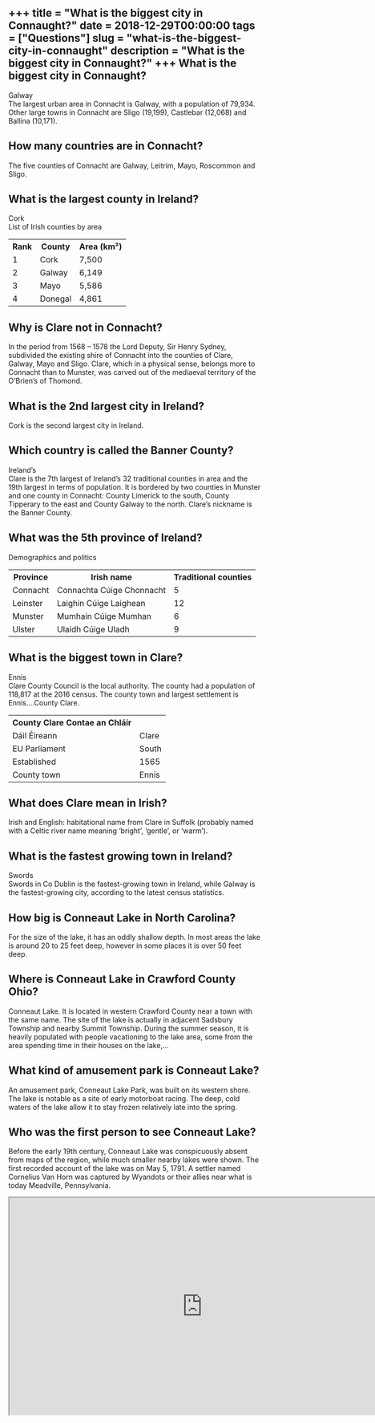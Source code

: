 +++
title = "What is the biggest city in Connaught?"
date = 2018-12-29T00:00:00
tags = ["Questions"]
slug = "what-is-the-biggest-city-in-connaught"
description = "What is the biggest city in Connaught?"
+++
What is the biggest city in Connaught?
--------------------------------------

Galway  
The largest urban area in Connacht is Galway, with a population of 79,934. Other large towns in Connacht are Sligo (19,199), Castlebar (12,068) and Ballina (10,171).

How many countries are in Connacht?
-----------------------------------

The five counties of Connacht are Galway, Leitrim, Mayo, Roscommon and Sligo.

What is the largest county in Ireland?
--------------------------------------

Cork  
List of Irish counties by area

<table><tr><th>Rank</th><th>County</th><th>Area (km²)</th></tr><tr><td>1</td><td>Cork</td><td>7,500</td></tr><tr><td>2</td><td>Galway</td><td>6,149</td></tr><tr><td>3</td><td>Mayo</td><td>5,586</td></tr><tr><td>4</td><td>Donegal</td><td>4,861</td></tr></table>

Why is Clare not in Connacht?
-----------------------------

In the period from 1568 – 1578 the Lord Deputy, Sir Henry Sydney, subdivided the existing shire of Connacht into the counties of Clare, Galway, Mayo and Sligo. Clare, which in a physical sense, belongs more to Connacht than to Munster, was carved out of the mediaeval territory of the O’Brien’s of Thomond.

What is the 2nd largest city in Ireland?
----------------------------------------

Cork is the second largest city in Ireland.

Which country is called the Banner County?
------------------------------------------

Ireland’s  
Clare is the 7th largest of Ireland’s 32 traditional counties in area and the 19th largest in terms of population. It is bordered by two counties in Munster and one county in Connacht: County Limerick to the south, County Tipperary to the east and County Galway to the north. Clare’s nickname is the Banner County.

What was the 5th province of Ireland?
-------------------------------------

Demographics and politics

<table><tr><th>Province</th><th>Irish name</th><th>Traditional counties</th></tr><tr><td>Connacht</td><td>Connachta Cúige Chonnacht</td><td>5</td></tr><tr><td>Leinster</td><td>Laighin Cúige Laighean</td><td>12</td></tr><tr><td>Munster</td><td>Mumhain Cúige Mumhan</td><td>6</td></tr><tr><td>Ulster</td><td>Ulaidh Cúige Uladh</td><td>9</td></tr></table>

What is the biggest town in Clare?
----------------------------------

Ennis  
Clare County Council is the local authority. The county had a population of 118,817 at the 2016 census. The county town and largest settlement is Ennis….County Clare.

<table><tr><th>County Clare Contae an Chláir</th></tr><tr><td>Dáil Éireann</td><td>Clare</td></tr><tr><td>EU Parliament</td><td>South</td></tr><tr><td>Established</td><td>1565</td></tr><tr><td>County town</td><td>Ennis</td></tr></table>

What does Clare mean in Irish?
------------------------------

Irish and English: habitational name from Clare in Suffolk (probably named with a Celtic river name meaning ‘bright’, ‘gentle’, or ‘warm’).

What is the fastest growing town in Ireland?
--------------------------------------------

Swords  
Swords in Co Dublin is the fastest-growing town in Ireland, while Galway is the fastest-growing city, according to the latest census statistics.

How big is Conneaut Lake in North Carolina?
-------------------------------------------

For the size of the lake, it has an oddly shallow depth. In most areas the lake is around 20 to 25 feet deep, however in some places it is over 50 feet deep.

Where is Conneaut Lake in Crawford County Ohio?
-----------------------------------------------

Conneaut Lake. It is located in western Crawford County near a town with the same name. The site of the lake is actually in adjacent Sadsbury Township and nearby Summit Township. During the summer season, it is heavily populated with people vacationing to the lake area, some from the area spending time in their houses on the lake,…

What kind of amusement park is Conneaut Lake?
---------------------------------------------

An amusement park, Conneaut Lake Park, was built on its western shore. The lake is notable as a site of early motorboat racing. The deep, cold waters of the lake allow it to stay frozen relatively late into the spring.

Who was the first person to see Conneaut Lake?
----------------------------------------------

Before the early 19th century, Conneaut Lake was conspicuously absent from maps of the region, while much smaller nearby lakes were shown. The first recorded account of the lake was on May 5, 1791. A settler named Cornelius Van Horn was captured by Wyandots or their allies near what is today Meadville, Pennsylvania.

<iframe allow="accelerometer; autoplay; clipboard-write; encrypted-media; gyroscope; picture-in-picture" allowfullscreen="" class="__youtube_prefs__  epyt-is-override  no-lazyload" data-no-lazy="1" data-origheight="433" data-origwidth="770" data-skipgform_ajax_framebjll="" height="433" id="_ytid_82445" loading="lazy" src="https://www.youtube.com/embed/6GrSdeKot4A?enablejsapi=1&autoplay=0&cc_load_policy=0&cc_lang_pref=&iv_load_policy=1&loop=0&modestbranding=0&rel=1&fs=1&playsinline=0&autohide=2&theme=dark&color=red&controls=1&" title="YouTube player" width="770"></iframe>